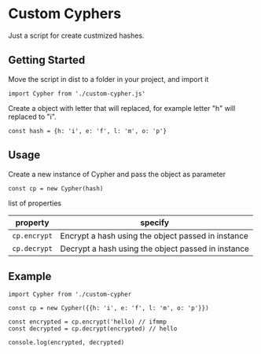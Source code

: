 # Custom Cyphers

Just a script for create custmized hashes.

## Getting Started

Move the script in dist to a folder in your project, and import it

`import Cypher from './custom-cypher.js'`

Create a object with letter that will replaced, for example letter "h" will replaced to "i".

`const hash = {h: 'i', e: 'f', l: 'm', o: 'p'}`

## Usage

Create a new instance of Cypher and pass the object as parameter

`const cp = new Cypher(hash)`

list of properties

| property      | specify                                            |
|---------------|----------------------------------------------------|
| `cp.encrypt`  | Encrypt a hash using the object passed in instance |
| `cp.decrypt`  | Decrypt a hash using the object passed in instance |

## Example

```
import Cypher from './custom-cypher

const cp = new Cypher({{h: 'i', e: 'f', l: 'm', o: 'p'}})

const encrypted = cp.encrypt('hello) // ifmmp
const decrypted = cp.decrypt(encrypted) // hello

console.log(encrypted, decrypted)
```


